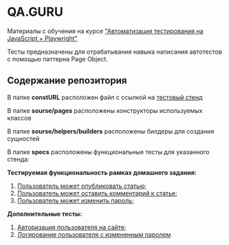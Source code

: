 # QA.GURU
Материалы с обучения на курсе ["Автоматизация тестирования на JavaScript + Playwright"](https://qa.guru/playwright_js)

Тесты предназначены для отрабатывания навыка написания автотестов с помощью паттерна Page Object.

## Содержание репозитория

В папке **constURL** расположен файл с ссылкой на [тестовый стенд](https://realworld.qa.guru/) 

В папке **sourse/pages** расположены конструкторы используемых классов

В папке **sourse/helpers/builders** расположены билдеры для создания сущностей

В папке **specs** расположены функциональные тесты для указанного стенда:

**Тестируемая функциональность рамках домашнего задания:**
1) [Пользователь может опубликовать статью](specs/createArticle.spec.js);
2) [Пользователь может оставить комментарий к статье](specs/addCommets.spec.js);
3) [Пользователь может изменить пароль](specs/changePassword.spec.js);

**Дополнительные тесты:**
1) [Авторизация пользователя на сайте](specs/authUser.spec.js);
2) [Логирование пользователя с измененным паролем](specs/authUser.spec.js)

